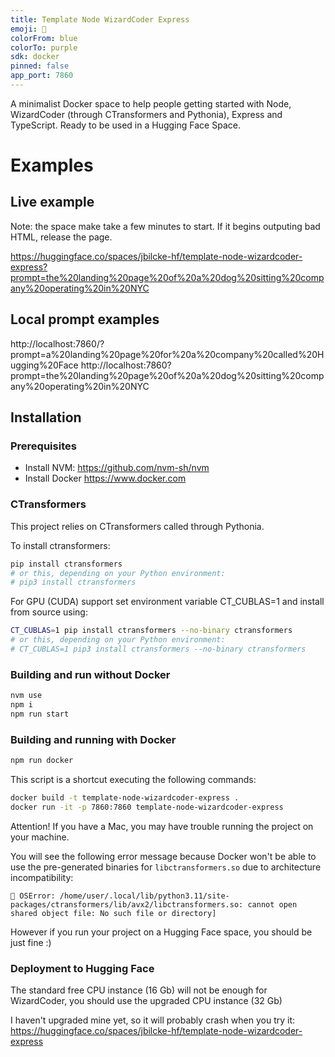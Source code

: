 ```yaml
---
title: Template Node WizardCoder Express
emoji: 🧙
colorFrom: blue
colorTo: purple
sdk: docker
pinned: false
app_port: 7860
---
```


A minimalist Docker space to help people getting started with Node, WizardCoder (through CTransformers and Pythonia), Express and TypeScript.
Ready to be used in a Hugging Face Space.


# Examples

## Live example

Note: the space make take a few minutes to start.
If it begins outputing bad HTML, release the page.

https://huggingface.co/spaces/jbilcke-hf/template-node-wizardcoder-express?prompt=the%20landing%20page%20of%20a%20dog%20sitting%20company%20operating%20in%20NYC

## Local prompt examples

http://localhost:7860/?prompt=a%20landing%20page%20for%20a%20company%20called%20Hugging%20Face
http://localhost:7860?prompt=the%20landing%20page%20of%20a%20dog%20sitting%20company%20operating%20in%20NYC

## Installation

### Prerequisites

- Install NVM: https://github.com/nvm-sh/nvm
- Install Docker https://www.docker.com

### CTransformers

This project relies on CTransformers called through Pythonia.

To install ctransformers:

```bash
pip install ctransformers
# or this, depending on your Python environment:
# pip3 install ctransformers
```

For GPU (CUDA) support set environment variable CT_CUBLAS=1 and install from source using:

```bash
CT_CUBLAS=1 pip install ctransformers --no-binary ctransformers
# or this, depending on your Python environment:
# CT_CUBLAS=1 pip3 install ctransformers --no-binary ctransformers
```

### Building and run without Docker

```bash
nvm use
npm i
npm run start
```

### Building and running with Docker

```bash
npm run docker
```

This script is a shortcut executing the following commands:

```bash
docker build -t template-node-wizardcoder-express .
docker run -it -p 7860:7860 template-node-wizardcoder-express
```

Attention! If you have a Mac, you may have trouble running the project on your machine.

You will see the following error message because Docker won't be able to use the pre-generated binaries for `libctransformers.so` due to architecture incompatibility:

```
🌉 OSError: /home/user/.local/lib/python3.11/site-packages/ctransformers/lib/avx2/libctransformers.so: cannot open shared object file: No such file or directory]
```

However if you run your project on a Hugging Face space, you should be just fine :)

### Deployment to Hugging Face

The standard free CPU instance (16 Gb) will not be enough for WizardCoder, you should use the upgraded CPU instance (32 Gb)

I haven't upgraded mine yet, so it will probably crash when you try it:
https://huggingface.co/spaces/jbilcke-hf/template-node-wizardcoder-express
